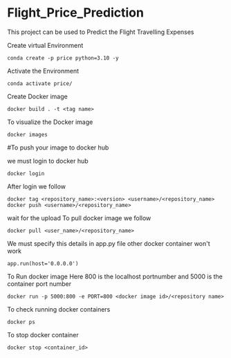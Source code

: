 # Flight_Price_Prediction
This project can be used to Predict the Flight Travelling Expenses 


Create virtual Environment

```
conda create -p price python=3.10 -y

```

Activate the Environment

```
conda activate price/

```

Create Docker image

```
docker build . -t <tag name>

```

To visualize the Docker image

```
docker images

```

#To push your image to docker hub

we must login to docker hub
```
docker login
```
After login we follow

```
docker tag <repository_name>:<version> <username>/<repository_name> 
docker push <username>/<repository_name>
```
wait for the upload
To pull docker image we follow

```
docker pull <user_name>/<repository_name>
```
We must specify this details in app.py file other docker container won't work
```
app.run(host='0.0.0.0')
```
To Run docker image Here 800 is the localhost portnumber and 5000 is the container port number

```
docker run -p 5000:800 -e PORT=800 <docker image id>/<repository name>
```
To check running docker containers
```
docker ps
```
To stop docker container
```
docker stop <container_id>
```


